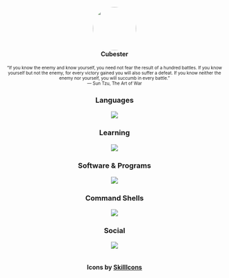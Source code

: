 <p align="center">
  <img width="100" style="border-radius: 50%" src="https://avatars.githubusercontent.com/u/78769806?v=4">
  <br>
  <b>Cubester</b>
  <br>
  <br>
  <span style="font-size:10px;!important">“If you know the enemy and know yourself, you need not fear the result of a hundred battles. If you know yourself but not the enemy, for every victory gained you will also suffer a defeat. If you know neither the enemy nor yourself, you will succumb in every battle.”</span> 
  <br>
  <span style="font-size:10px;!important"> ― Sun Tzu, The Art of War</span>
</p>

<div align="center">
  <h3>Languages</h3>
  <img src="https://skillicons.dev/icons?i=js,python,lua,haxe,html">
  <h3>Learning</h3>
  <img src="https://skillicons.dev/icons?i=css,markdown,java">
  <h3>Software & Programs</h3>
  <img src="https://skillicons.dev/icons?i=vscode,git,blender,haxeflixel">
  <h3>Command Shells</h3>
  <img src="https://skillicons.dev/icons?i=powershell,bash">
  <h3>Social</h3>
  <img src="https://skillicons.dev/icons?i=discord,linkedin">
  <br/>
  <br/>
  <br/>
  <b>Icons by <a href="https://skillicons.dev">SkillIcons</a></b>
</div>
<!--TODO | Revamp-->